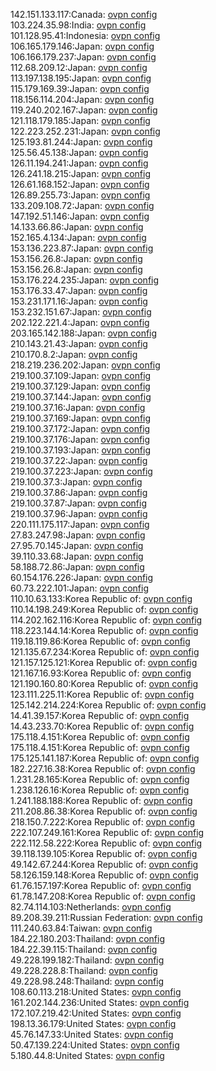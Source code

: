 142.151.133.117:Canada: [ovpn config](vpn/142_151_133_117.ovpn)  
103.224.35.98:India: [ovpn config](vpn/103_224_35_98.ovpn)  
101.128.95.41:Indonesia: [ovpn config](vpn/101_128_95_41.ovpn)  
106.165.179.146:Japan: [ovpn config](vpn/106_165_179_146.ovpn)  
106.166.179.237:Japan: [ovpn config](vpn/106_166_179_237.ovpn)  
112.68.209.12:Japan: [ovpn config](vpn/112_68_209_12.ovpn)  
113.197.138.195:Japan: [ovpn config](vpn/113_197_138_195.ovpn)  
115.179.169.39:Japan: [ovpn config](vpn/115_179_169_39.ovpn)  
118.156.114.204:Japan: [ovpn config](vpn/118_156_114_204.ovpn)  
119.240.202.167:Japan: [ovpn config](vpn/119_240_202_167.ovpn)  
121.118.179.185:Japan: [ovpn config](vpn/121_118_179_185.ovpn)  
122.223.252.231:Japan: [ovpn config](vpn/122_223_252_231.ovpn)  
125.193.81.244:Japan: [ovpn config](vpn/125_193_81_244.ovpn)  
125.56.45.138:Japan: [ovpn config](vpn/125_56_45_138.ovpn)  
126.11.194.241:Japan: [ovpn config](vpn/126_11_194_241.ovpn)  
126.241.18.215:Japan: [ovpn config](vpn/126_241_18_215.ovpn)  
126.61.168.152:Japan: [ovpn config](vpn/126_61_168_152.ovpn)  
126.89.255.73:Japan: [ovpn config](vpn/126_89_255_73.ovpn)  
133.209.108.72:Japan: [ovpn config](vpn/133_209_108_72.ovpn)  
147.192.51.146:Japan: [ovpn config](vpn/147_192_51_146.ovpn)  
14.133.66.86:Japan: [ovpn config](vpn/14_133_66_86.ovpn)  
152.165.4.134:Japan: [ovpn config](vpn/152_165_4_134.ovpn)  
153.136.223.87:Japan: [ovpn config](vpn/153_136_223_87.ovpn)  
153.156.26.8:Japan: [ovpn config](vpn/153_156_26_8.ovpn)  
153.156.26.8:Japan: [ovpn config](vpn/153_156_26_8.ovpn)  
153.176.224.235:Japan: [ovpn config](vpn/153_176_224_235.ovpn)  
153.176.33.47:Japan: [ovpn config](vpn/153_176_33_47.ovpn)  
153.231.171.16:Japan: [ovpn config](vpn/153_231_171_16.ovpn)  
153.232.151.67:Japan: [ovpn config](vpn/153_232_151_67.ovpn)  
202.122.221.4:Japan: [ovpn config](vpn/202_122_221_4.ovpn)  
203.165.142.188:Japan: [ovpn config](vpn/203_165_142_188.ovpn)  
210.143.21.43:Japan: [ovpn config](vpn/210_143_21_43.ovpn)  
210.170.8.2:Japan: [ovpn config](vpn/210_170_8_2.ovpn)  
218.219.236.202:Japan: [ovpn config](vpn/218_219_236_202.ovpn)  
219.100.37.109:Japan: [ovpn config](vpn/219_100_37_109.ovpn)  
219.100.37.129:Japan: [ovpn config](vpn/219_100_37_129.ovpn)  
219.100.37.144:Japan: [ovpn config](vpn/219_100_37_144.ovpn)  
219.100.37.16:Japan: [ovpn config](vpn/219_100_37_16.ovpn)  
219.100.37.169:Japan: [ovpn config](vpn/219_100_37_169.ovpn)  
219.100.37.172:Japan: [ovpn config](vpn/219_100_37_172.ovpn)  
219.100.37.176:Japan: [ovpn config](vpn/219_100_37_176.ovpn)  
219.100.37.193:Japan: [ovpn config](vpn/219_100_37_193.ovpn)  
219.100.37.22:Japan: [ovpn config](vpn/219_100_37_22.ovpn)  
219.100.37.223:Japan: [ovpn config](vpn/219_100_37_223.ovpn)  
219.100.37.3:Japan: [ovpn config](vpn/219_100_37_3.ovpn)  
219.100.37.86:Japan: [ovpn config](vpn/219_100_37_86.ovpn)  
219.100.37.87:Japan: [ovpn config](vpn/219_100_37_87.ovpn)  
219.100.37.96:Japan: [ovpn config](vpn/219_100_37_96.ovpn)  
220.111.175.117:Japan: [ovpn config](vpn/220_111_175_117.ovpn)  
27.83.247.98:Japan: [ovpn config](vpn/27_83_247_98.ovpn)  
27.95.70.145:Japan: [ovpn config](vpn/27_95_70_145.ovpn)  
39.110.33.68:Japan: [ovpn config](vpn/39_110_33_68.ovpn)  
58.188.72.86:Japan: [ovpn config](vpn/58_188_72_86.ovpn)  
60.154.176.226:Japan: [ovpn config](vpn/60_154_176_226.ovpn)  
60.73.222.101:Japan: [ovpn config](vpn/60_73_222_101.ovpn)  
110.10.63.133:Korea Republic of: [ovpn config](vpn/110_10_63_133.ovpn)  
110.14.198.249:Korea Republic of: [ovpn config](vpn/110_14_198_249.ovpn)  
114.202.162.116:Korea Republic of: [ovpn config](vpn/114_202_162_116.ovpn)  
118.223.144.14:Korea Republic of: [ovpn config](vpn/118_223_144_14.ovpn)  
119.18.119.86:Korea Republic of: [ovpn config](vpn/119_18_119_86.ovpn)  
121.135.67.234:Korea Republic of: [ovpn config](vpn/121_135_67_234.ovpn)  
121.157.125.121:Korea Republic of: [ovpn config](vpn/121_157_125_121.ovpn)  
121.167.16.93:Korea Republic of: [ovpn config](vpn/121_167_16_93.ovpn)  
121.190.160.80:Korea Republic of: [ovpn config](vpn/121_190_160_80.ovpn)  
123.111.225.11:Korea Republic of: [ovpn config](vpn/123_111_225_11.ovpn)  
125.142.214.224:Korea Republic of: [ovpn config](vpn/125_142_214_224.ovpn)  
14.41.39.157:Korea Republic of: [ovpn config](vpn/14_41_39_157.ovpn)  
14.43.233.70:Korea Republic of: [ovpn config](vpn/14_43_233_70.ovpn)  
175.118.4.151:Korea Republic of: [ovpn config](vpn/175_118_4_151.ovpn)  
175.118.4.151:Korea Republic of: [ovpn config](vpn/175_118_4_151.ovpn)  
175.125.141.187:Korea Republic of: [ovpn config](vpn/175_125_141_187.ovpn)  
182.227.16.38:Korea Republic of: [ovpn config](vpn/182_227_16_38.ovpn)  
1.231.28.165:Korea Republic of: [ovpn config](vpn/1_231_28_165.ovpn)  
1.238.126.16:Korea Republic of: [ovpn config](vpn/1_238_126_16.ovpn)  
1.241.188.188:Korea Republic of: [ovpn config](vpn/1_241_188_188.ovpn)  
211.208.86.38:Korea Republic of: [ovpn config](vpn/211_208_86_38.ovpn)  
218.150.7.222:Korea Republic of: [ovpn config](vpn/218_150_7_222.ovpn)  
222.107.249.161:Korea Republic of: [ovpn config](vpn/222_107_249_161.ovpn)  
222.112.58.222:Korea Republic of: [ovpn config](vpn/222_112_58_222.ovpn)  
39.118.139.105:Korea Republic of: [ovpn config](vpn/39_118_139_105.ovpn)  
49.142.67.244:Korea Republic of: [ovpn config](vpn/49_142_67_244.ovpn)  
58.126.159.148:Korea Republic of: [ovpn config](vpn/58_126_159_148.ovpn)  
61.76.157.197:Korea Republic of: [ovpn config](vpn/61_76_157_197.ovpn)  
61.78.147.208:Korea Republic of: [ovpn config](vpn/61_78_147_208.ovpn)  
82.74.114.103:Netherlands: [ovpn config](vpn/82_74_114_103.ovpn)  
89.208.39.211:Russian Federation: [ovpn config](vpn/89_208_39_211.ovpn)  
111.240.63.84:Taiwan: [ovpn config](vpn/111_240_63_84.ovpn)  
184.22.180.203:Thailand: [ovpn config](vpn/184_22_180_203.ovpn)  
184.22.39.115:Thailand: [ovpn config](vpn/184_22_39_115.ovpn)  
49.228.199.182:Thailand: [ovpn config](vpn/49_228_199_182.ovpn)  
49.228.228.8:Thailand: [ovpn config](vpn/49_228_228_8.ovpn)  
49.228.98.248:Thailand: [ovpn config](vpn/49_228_98_248.ovpn)  
108.60.113.218:United States: [ovpn config](vpn/108_60_113_218.ovpn)  
161.202.144.236:United States: [ovpn config](vpn/161_202_144_236.ovpn)  
172.107.219.42:United States: [ovpn config](vpn/172_107_219_42.ovpn)  
198.13.36.179:United States: [ovpn config](vpn/198_13_36_179.ovpn)  
45.76.147.33:United States: [ovpn config](vpn/45_76_147_33.ovpn)  
50.47.139.224:United States: [ovpn config](vpn/50_47_139_224.ovpn)  
5.180.44.8:United States: [ovpn config](vpn/5_180_44_8.ovpn)  
